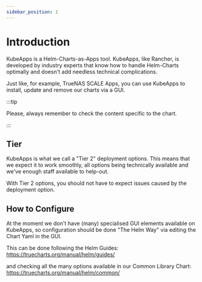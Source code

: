 ```yaml
---
sidebar_position: 1
---
```


# Introduction

KubeApps is a Helm-Charts-as-Apps tool.
KubeApps, like Rancher, is developed by industry experts that know how to handle Helm-Charts optimally and doesn't add needless technical complications.

Just like, for example, TrueNAS SCALE Apps, you can use KubeApps to install, update and remove our charts via a GUI.

:::tip

Please, always remember to check the content specific to the chart.

:::

## Tier

KubeApps is what we call a "Tier 2" deployment options.
This means that we expect it to work smoothly, all options being technically available and we've enough staff available to help-out.

With Tier 2 options, you should not have to expect issues caused by the deployment option.


## How to Configure

At the moment we don't have (many) specialised GUI elements available on KubeApps, so configuration should be done "The Helm Way" via editing the Chart Yaml in the GUI.

This can be done following the Helm Guides:
https://truecharts.org/manual/helm/guides/

and checking all the many options available in our Common Library Chart:
https://truecharts.org/manual/helm/common/
